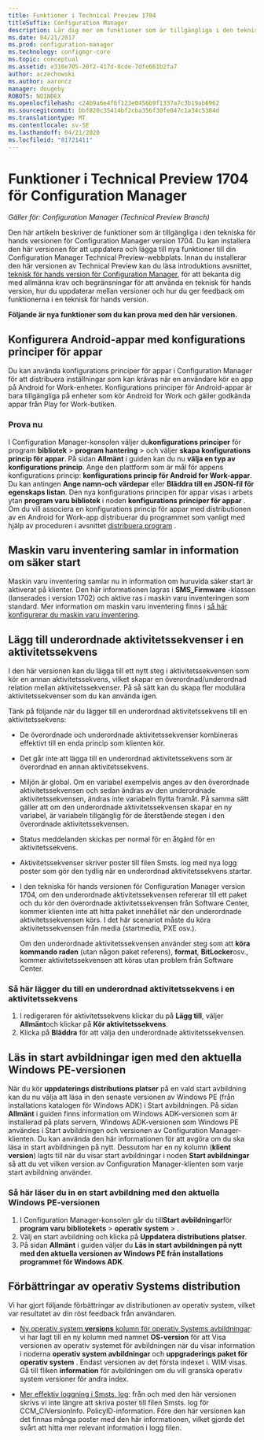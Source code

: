 ```yaml
---
title: Funktioner i Technical Preview 1704
titleSuffix: Configuration Manager
description: Lär dig mer om funktioner som är tillgängliga i den tekniska för hands versionen för Configuration Manager version 1704.
ms.date: 04/21/2017
ms.prod: configuration-manager
ms.technology: configmgr-core
ms.topic: conceptual
ms.assetid: e318e705-20f2-417d-8cde-7dfe661b2fa7
author: aczechowski
ms.author: aaroncz
manager: dougeby
ROBOTS: NOINDEX
ms.openlocfilehash: c24b9a6e4f6f123e0456b9f1337a7c3b19ab6962
ms.sourcegitcommit: bbf820c35414bf2cba356f30fe047c1a34c5384d
ms.translationtype: MT
ms.contentlocale: sv-SE
ms.lasthandoff: 04/21/2020
ms.locfileid: "81721411"
---
```

# <a name="capabilities-in-technical-preview-1704-for-configuration-manager"></a>Funktioner i Technical Preview 1704 för Configuration Manager

*Gäller för: Configuration Manager (Technical Preview Branch)*

Den här artikeln beskriver de funktioner som är tillgängliga i den tekniska för hands versionen för Configuration Manager version 1704. Du kan installera den här versionen för att uppdatera och lägga till nya funktioner till din Configuration Manager Technical Preview-webbplats. Innan du installerar den här versionen av Technical Preview kan du läsa introduktions avsnittet, [teknisk för hands version för Configuration Manager](../../core/get-started/technical-preview.md), för att bekanta dig med allmänna krav och begränsningar för att använda en teknisk för hands version, hur du uppdaterar mellan versioner och hur du ger feedback om funktionerna i en teknisk för hands version.    


**Följande är nya funktioner som du kan prova med den här versionen.**  

## <a name="configure-android-apps-with-app-configuration-policies"></a>Konfigurera Android-appar med konfigurations principer för appar
Du kan använda konfigurations principer för appar i Configuration Manager för att distribuera inställningar som kan krävas när en användare kör en app på Android for Work-enheter. Konfigurations principer för Android-appar är bara tillgängliga på enheter som kör Android for Work och gäller godkända appar från Play for Work-butiken.

### <a name="try-it-out"></a>Prova nu                 

I Configuration Manager-konsolen väljer du**konfigurations principer** för program **bibliotek** > **program hantering** > och väljer **skapa konfigurations princip för appar**. På sidan **Allmänt** i guiden kan du nu **välja en typ av konfigurations princip**. Ange den plattform som är mål för appens konfigurations princip: **konfigurations princip för Android for Work-appar**. Du kan antingen **Ange namn-och värdepar** eller **Bläddra till en JSON-fil för egenskaps listan**. Den nya konfigurations principen för appar visas i arbets ytan **program varu bibliotek** i noden **konfigurations principer för appar** . Om du vill associera en konfigurations princip för appar med distributionen av en Android for Work-app distribuerar du programmet som vanligt med hjälp av proceduren i avsnittet [distribuera program](../../apps/deploy-use/deploy-applications.md) .

## <a name="hardware-inventory-collects-secure-boot-information"></a>Maskin varu inventering samlar in information om säker start
Maskin varu inventering samlar nu in information om huruvida säker start är aktiverat på klienter. Den här informationen lagras i **SMS_Firmware** -klassen (lanserades i version 1702) och aktive ras i maskin varu inventeringen som standard. Mer information om maskin varu inventering finns i [så här konfigurerar du maskin varu inventering](../clients/manage/inventory/configure-hardware-inventory.md).

## <a name="add-child-task-sequences-to-a-task-sequence"></a>Lägg till underordnade aktivitetssekvenser i en aktivitetssekvens
I den här versionen kan du lägga till ett nytt steg i aktivitetssekvensen som kör en annan aktivitetssekvens, vilket skapar en överordnad/underordnad relation mellan aktivitetssekvenser. På så sätt kan du skapa fler modulära aktivitetssekvenser som du kan använda igen.  

Tänk på följande när du lägger till en underordnad aktivitetssekvens till en aktivitetssekvens:

- De överordnade och underordnade aktivitetssekvenser kombineras effektivt till en enda princip som klienten kör.
- Det går inte att lägga till en underordnad aktivitetssekvens som är överordnad en annan aktivitetssekvens.
- Miljön är global. Om en variabel exempelvis anges av den överordnade aktivitetssekvensen och sedan ändras av den underordnade aktivitetssekvensen, ändras inte variabeln flytta framåt. På samma sätt gäller att om den underordnade aktivitetssekvensen skapar en ny variabel, är variabeln tillgänglig för de återstående stegen i den överordnade aktivitetssekvensen.
- Status meddelanden skickas per normal för en åtgärd för en aktivitetssekvens.
- Aktivitetssekvenser skriver poster till filen Smsts. log med nya logg poster som gör den tydlig när en underordnad aktivitetssekvens startar.
- I den tekniska för hands versionen för Configuration Manager version 1704, om den underordnade aktivitetssekvensen refererar till ett paket och du kör den överordnade aktivitetssekvensen från Software Center, kommer klienten inte att hitta paket innehållet när den underordnade aktivitetssekvensen körs. I det här scenariot måste du köra aktivitetssekvensen från media (startmedia, PXE osv.).  

    Om den underordnade aktivitetssekvensen använder steg som att **köra kommando raden** (utan någon paket referens), **format**, **BitLocker**osv., kommer aktivitetssekvensen att köras utan problem från Software Center.

### <a name="to-add-a-child-task-sequence-to-a-task-sequence"></a>Så här lägger du till en underordnad aktivitetssekvens i en aktivitetssekvens
1. I redigeraren för aktivitetssekvens klickar du på **Lägg till**, väljer **Allmänt**och klickar på **Kör aktivitetssekvens**.
2. Klicka på **Bläddra** för att välja den underordnade aktivitetssekvensen.  

## <a name="reload-boot-images-with-current-windows-pe-version"></a>Läs in start avbildningar igen med den aktuella Windows PE-versionen
När du kör **uppdaterings distributions platser** på en vald start avbildning kan du nu välja att läsa in den senaste versionen av Windows PE (från installations katalogen för Windows ADK) i Start avbildningen. På sidan **Allmänt** i guiden finns information om Windows ADK-versionen som är installerad på plats servern, Windows ADK-versionen som Windows PE användes i Start avbildningen och versionen av Configuration Manager-klienten. Du kan använda den här informationen för att avgöra om du ska läsa in start avbildningen på nytt. Dessutom har en ny kolumn (**klient version**) lagts till när du visar start avbildningar i noden **Start avbildningar** så att du vet vilken version av Configuration Manager-klienten som varje start avbildning använder.

### <a name="to-reload-a-boot-image-with-the-current-windows-pe-version"></a>Så här läser du in en start avbildning med den aktuella Windows PE-versionen

1. I Configuration Manager-konsolen går du till**Start avbildningar**för **program varu bibliotekets** > **operativ system** > .
2. Välj en start avbildning och klicka på **Uppdatera distributions platser**.
3. På sidan **Allmänt** i guiden väljer du **Läs in start avbildningen på nytt med den aktuella versionen av Windows PE från installations programmet för Windows ADK**.

## <a name="improvements-to-operating-system-deployment"></a>Förbättringar av operativ Systems distribution
Vi har gjort följande förbättringar av distributionen av operativ system, vilket var resultatet av din röst feedback från användaren.

- [Ny operativ system **versions** kolumn för operativ Systems avbildningar](https://configurationmanager.uservoice.com/forums/300492-ideas/suggestions/17558407-add-a-column-to-the-operating-system-images-node-f): vi har lagt till en ny kolumn med namnet **OS-version** för att Visa versionen av operativ systemet för avbildningen när du visar information i noderna **operativ system avbildningar** och **uppgraderings paket för operativ system** . Endast versionen av det första indexet i. WIM visas. Gå till fliken **information** för avbildningen om du vill granska operativ system versioner för andra index.

- [Mer effektiv loggning i Smsts. log](https://configurationmanager.uservoice.com/forums/300492-ideas/suggestions/16791919-stop-filling-smsts-log-with-useless): från och med den här versionen skrivs vi inte längre att skriva poster till filen Smsts. log för CCM_CIVersionInfo. PolicyID-information. Före den här versionen kan det finnas många poster med den här informationen, vilket gjorde det svårt att hitta mer relevant information i logg filen.
